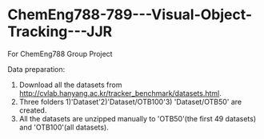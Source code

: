 # ChemEng788-789---Visual-Object-Tracking---JJR
For ChemEng788 Group Project

Data preparation:
1) Download all the datasets from http://cvlab.hanyang.ac.kr/tracker_benchmark/datasets.html. 
2) Three folders 1)'Dataset'2)'Dataset/OTB100'3) 'Dataset/OTB50' are created.
3) All the datasets are unzipped manually to 'OTB50'(the first 49 datasets) and 'OTB100'(all datasets).

